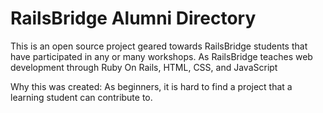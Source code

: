 RailsBridge Alumni Directory
======================

This is an open source project geared towards RailsBridge students that have participated in any or many workshops.
As RailsBridge teaches web development through Ruby On Rails, HTML, CSS, and JavaScript

Why this was created:
As beginners, it is hard to find a project that a learning student can contribute to.



